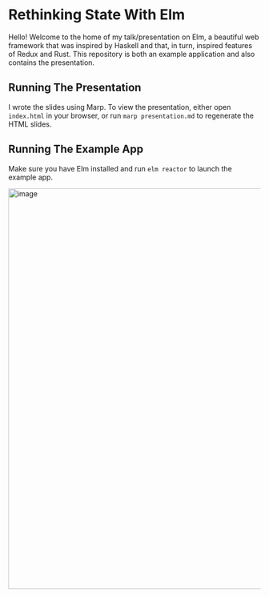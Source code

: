 # Rethinking State With Elm

Hello! Welcome to the home of my talk/presentation on Elm, a beautiful web framework that was inspired by Haskell and that, in turn, inspired features of Redux and Rust. This repository is both an example application and also contains the presentation.

## Running The Presentation

I wrote the slides using Marp. To view the presentation, either open `index.html` in your browser, or run `marp presentation.md` to regenerate the HTML slides.


## Running The Example App

Make sure you have Elm installed and run `elm reactor` to launch the example app.

<img width="800" alt="image" src="https://github.com/user-attachments/assets/bb0e32a0-8da1-4034-bd22-3cf0bbbaa3de" />
